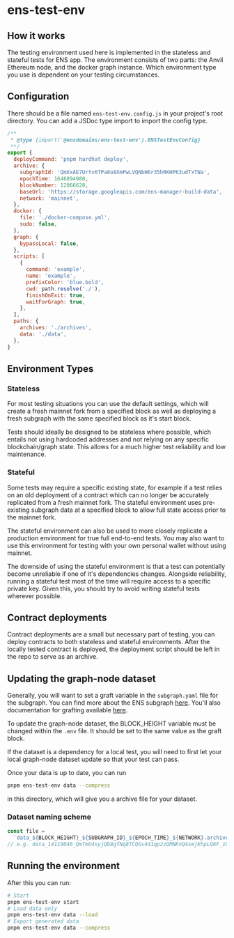 # ens-test-env

## How it works

The testing environment used here is implemented in the stateless and stateful
tests for ENS app. The environment consists of two parts: the Anvil Ethereum
node, and the docker graph instance. Which environment type you use is dependent
on your testing circumstances.

## Configuration

There should be a file named `ens-test-env.config.js` in your project's root
directory. You can add a JSDoc type import to import the config type.

```js
/**
 * @type {import('@ensdomains/ens-test-env').ENSTestEnvConfig}
 **/
export {
  deployCommand: 'pnpm hardhat deploy',
  archive: {
    subgraphId: 'QmXxAE7Urtv6TPa8o8XmPwLVQNbH6r35hRKHP63udTxTNa',
    epochTime: 1646894980,
    blockNumber: 12066620,
    baseUrl: 'https://storage.googleapis.com/ens-manager-build-data',
    network: 'mainnet',
  },
  docker: {
    file: './docker-compose.yml',
    sudo: false,
  },
  graph: {
    bypassLocal: false,
  },
  scripts: [
    {
      command: 'example',
      name: 'example',
      prefixColor: 'blue.bold',
      cwd: path.resolve('./'),
      finishOnExit: true,
      waitForGraph: true,
    },
  ],
  paths: {
    archives: './archives',
    data: './data',
  },
}
```

## Environment Types

### Stateless

For most testing situations you can use the default settings, which will create
a fresh mainnet fork from a specified block as well as deploying a fresh
subgraph with the same specified block as it's start block.

Tests should ideally be designed to be stateless where possible, which entails
not using hardcoded addresses and not relying on any specific blockchain/graph
state. This allows for a much higher test reliability and low maintenance.

### Stateful

Some tests may require a specific existing state, for example if a test relies
on an old deployment of a contract which can no longer be accurately replicated
from a fresh mainnet fork. The stateful environment uses pre-existing subgraph
data at a specified block to allow full state access prior to the mainnet fork.

The stateful environment can also be used to more closely replicate a production
environment for true full end-to-end tests. You may also want to use this
environment for testing with your own personal wallet without using mainnet.

The downside of using the stateful environment is that a test can potentially
become unreliable if one of it's dependencies changes. Alongside reliability,
running a stateful test most of the time will require access to a specific
private key. Given this, you should try to avoid writing stateful tests wherever
possible.

## Contract deployments

Contract deployments are a small but necessary part of testing, you can deploy
contracts to both stateless and stateful environments. After the locally tested
contract is deployed, the deployment script should be left in the repo to serve
as an archive.

## Updating the graph-node dataset

Generally, you will want to set a graft variable in the `subgraph.yaml` file for
the subgraph. You can find more about the ENS subgraph
[here](https://github.com/ensdomains/ens-subgraph). You'll also documentation
for grafting available
[here](https://thegraph.com/docs/en/developer/create-subgraph-hosted/#grafting-onto-existing-subgraphs).

To update the graph-node dataset, the BLOCK_HEIGHT variable must be changed
within the `.env` file. It should be set to the same value as the graft block.

If the dataset is a dependency for a local test, you will need to first let your
local graph-node dataset update so that your test can pass.

Once your data is up to date, you can run

```bash
pnpm ens-test-env data --compress
```

in this directory, which will give you a archive file for your dataset.

### Dataset naming scheme

```js
const file =
  `data_${BLOCK_HEIGHT}_${SUBGRAPH_ID}_${EPOCH_TIME}_${NETWORK}.archive`;
// e.g. data_14119046_QmTmU4syjQb8gfNq8TCQGv441qp2zQMNKnQ4smjKhpLQ6F_1643850493_ropsten.archive.tar.gz
```

## Running the environment

After this you can run:

```bash
# Start
pnpm ens-test-env start
# Load data only
pnpm ens-test-env data --load
# Export generated data
pnpm ens-test-env data --compress
```

